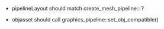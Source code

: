 - pipelineLayout<Vertex> should match create_mesh_pipeline::<Vertex> ?

- objasset should call graphics_pipeline::set_obj_compatible()